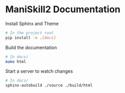 # ManiSkill2 Documentation

Install Sphinx and Theme

```bash
# In the project root
pip install -e .[docs]
```

Build the documentation

```bash
# In docs/
make html
```

Start a server to watch changes

```bash
# In docs/
sphinx-autobuild ./source ./build/html
```
